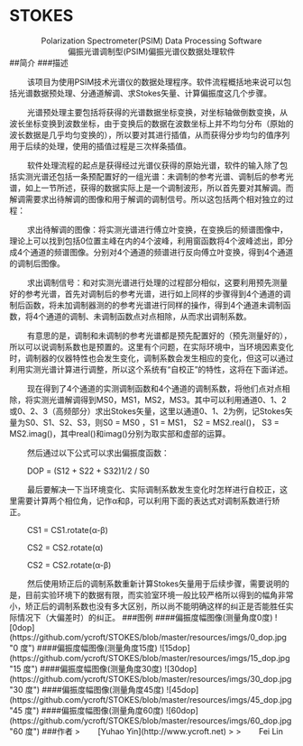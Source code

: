 # STOKES
<center>Polarization Spectrometer(PSIM) Data Processing Software<br></center>
<center>偏振光谱调制型(PSIM)偏振光谱仪数据处理软件</center>
##简介
###描述
<p>&#160; &#160; &#160; &#160; 该项目为使用PSIM技术光谱仪的数据处理程序。软件流程概括地来说可以包括光谱数据预处理、分通道解调、求Stokes矢量、计算偏振度这几个步骤。
<p>&#160; &#160; &#160; &#160; 光谱预处理主要包括将获得的光谱数据坐标变换，对坐标轴做倒数变换，从波长坐标变换到波数坐标，由于变换后的数据在波数坐标上并不均匀分布（原始的波长数据是几乎均匀变换的），所以要对其进行插值，从而获得分步均匀的值序列用于后续的处理，使用的插值过程是三次样条插值。
<p>&#160; &#160; &#160; &#160; 软件处理流程的起点是获得经过光谱仪获得的原始光谱，软件的输入除了包括实测光谱还包括一条预配置好的一组光谱：未调制的参考光谱、调制后的参考光谱，如上一节所述，获得的数据实际上是一个调制波形，所以首先要对其解调。而解调需要求出待解调的图像和用于解调的调制信号。所以这包括两个相对独立的过程：
<p>&#160; &#160; &#160; &#160; 求出待解调的图像：将实测光谱进行傅立叶变换，在变换后的频谱图像中，理论上可以找到包括0位置主峰在内的4个波峰，利用窗函数将4个波峰滤出，即分成4个通道的频谱图像。分别对4个通道的频谱进行反向傅立叶变换，得到4个通道的调制后图像。
<p>&#160; &#160; &#160; &#160; 求出调制信号：和对实测光谱进行处理的过程部分相似，这要利用预先测量好的参考光谱，首先对调制后的参考光谱，进行如上同样的步骤得到4个通道的调制后函数，将未加调制器测的的参考光谱进行同样的操作，得到4个通道未调制函数，将4个通道的调制、未调制函数点对点相除，从而求出调制系数。
<p>&#160; &#160; &#160; &#160; 有意思的是，调制和未调制的参考光谱都是预先配置好的（预先测量好的），所以可以说调制系数也是预置的。这里有个问题，在实际环境中，当环境因素变化时，调制器的仪器特性也会发生变化，调制系数会发生相应的变化，但这可以通过利用实测光谱计算进行调整，所以这个系统有“自校正”的特性，这将在下面详述。
<p>&#160; &#160; &#160; &#160; 现在得到了4个通道的实测调制函数和4个通道的调制系数，将他们点对点相除，将实测光谱解调得到MS0，MS1，MS2，MS3。其中可以利用通道0、1、2或0、2、3（高频部分）求出Stokes矢量，这里以通道0、1、2为例，记Stokes矢量为S0、S1、S2、S3，则S0 = MS0 ，S1 = MS1， S2 = MS2.real()， S3 = MS2.imag()，其中real()和imag()分别为取实部和虚部的运算。
<p>&#160; &#160; &#160; &#160; 然后通过以下公式可以求出偏振度函数：
<p>&#160; &#160; &#160; &#160; DOP = (S12 + S22 + S32)1/2  / S0
<p>&#160; &#160; &#160; &#160; 最后要解决一下当环境变化、实际调制系数发生变化时怎样进行自校正，这里需要计算两个相位角，记作α和β，可以利用下面的表达式对调制系数进行矫正。
<p>&#160; &#160; &#160; &#160; CS1 = CS1.rotate(α-β)
<p>&#160; &#160; &#160; &#160; CS2 = CS2.rotate(α)
<p>&#160; &#160; &#160; &#160; CS2 = CS2.rotate(α-β)
<p>&#160; &#160; &#160; &#160; 然后使用矫正后的调制系数重新计算Stokes矢量用于后续步骤，需要说明的是，目前实验环境下的数据有限，而实验室环境一般比较严格所以得到的幅角非常小，矫正后的调制系数也没有多大区别，所以尚不能明确这样的纠正是否能胜任实际情况下（大偏差时）的纠正。
###图例
####偏振度幅图像(测量角度0度)
![0dop](https://github.com/ycroft/STOKES/blob/master/resources/imgs/0_dop.jpg "0 度")
####偏振度幅图像(测量角度15度)
![15dop](https://github.com/ycroft/STOKES/blob/master/resources/imgs/15_dop.jpg "15 度")
####偏振度幅图像(测量角度30度)
![30dop](https://github.com/ycroft/STOKES/blob/master/resources/imgs/30_dop.jpg "30 度")
####偏振度幅图像(测量角度45度)
![45dop](https://github.com/ycroft/STOKES/blob/master/resources/imgs/45_dop.jpg "45 度")
####偏振度幅图像(测量角度60度)
![60dop](https://github.com/ycroft/STOKES/blob/master/resources/imgs/60_dop.jpg "60 度")
###作者
> &#160; &#160; &#160; &#160;[Yuhao Yin](http://www.ycroft.net)
> 
> &#160; &#160; &#160; &#160;Fei Lin

